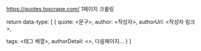 https://quotes.toscrape.com/ 1페이지 크롤링

return data-type: [
{
quote: <문구>,
author: <작성자>,
authorUrl: <작성자 링크>,

tags: <태그 배열>,
authorDetail: <>,
다음페이지...
}
]
